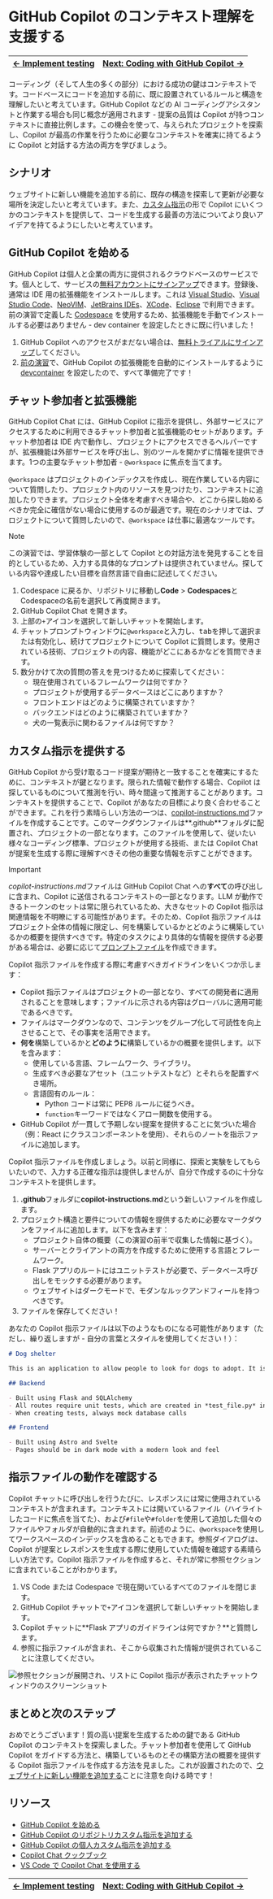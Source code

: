 # GitHub Copilot のコンテキスト理解を支援する

| [← Implement testing][walkthrough-previous] | [Next: Coding with GitHub Copilot →][walkthrough-next] |
|:-----------------------------------|------------------------------------------:|

コーディング（そして人生の多くの部分）における成功の鍵はコンテキストです。コードベースにコードを追加する前に、既に設置されているルールと構造を理解したいと考えています。GitHub Copilot などの AI コーディングアシスタントと作業する場合も同じ概念が適用されます - 提案の品質は Copilot が持つコンテキストに直接比例します。この機会を使って、与えられたプロジェクトを探索し、Copilot が最高の作業を行うために必要なコンテキストを確実に持てるように Copilot と対話する方法の両方を学びましょう。

## シナリオ

ウェブサイトに新しい機能を追加する前に、既存の構造を探索して更新が必要な場所を決定したいと考えています。また、[カスタム指示][copilot-custom-instructions]の形で Copilot にいくつかのコンテキストを提供して、コードを生成する最善の方法についてより良いアイデアを持てるようにしたいと考えています。

## GitHub Copilot を始める

GitHub Copilot は個人と企業の両方に提供されるクラウドベースのサービスです。個人として、サービスの[無料アカウントにサインアップ][copilot-signup]できます。登録後、通常は IDE 用の拡張機能をインストールします。これは [Visual Studio][copilot-vs]、[Visual Studio Code][copilot-vscode]、[NeoVIM][copilot-vim]、[JetBrains IDEs][copilot-jetbrains]、[XCode](copilot-xcode)、[Eclipse][copilot-eclipse] で利用できます。前の演習で定義した [Codespace][walkthrough-codespaces] を使用するため、拡張機能を手動でインストールする必要はありません - dev container を設定したときに既に行いました！

1. GitHub Copilot へのアクセスがまだない場合は、[無料トライアルにサインアップ][copilot-signup]してください。
2. [前の演習][walkthrough-codespaces]で、GitHub Copilot の拡張機能を自動的にインストールするように [devcontainer][devcontainer-docs] を設定したので、すべて準備完了です！

## チャット参加者と拡張機能

GitHub Copilot Chat には、GitHub Copilot に指示を提供し、外部サービスにアクセスするために利用できるチャット参加者と拡張機能のセットがあります。チャット参加者は IDE 内で動作し、プロジェクトにアクセスできるヘルパーですが、拡張機能は外部サービスを呼び出し、別のツールを開かずに情報を提供できます。1つの主要なチャット参加者 - `@workspace` に焦点を当てます。

`@workspace` はプロジェクトのインデックスを作成し、現在作業している内容について質問したり、プロジェクト内のリソースを見つけたり、コンテキストに追加したりできます。プロジェクト全体を考慮すべき場合や、どこから探し始めるべきか完全に確信がない場合に使用するのが最適です。現在のシナリオでは、プロジェクトについて質問したいので、`@workspace` は仕事に最適なツールです。

> [!NOTE]
> この演習では、学習体験の一部として Copilot との対話方法を発見することを目的としているため、入力する具体的なプロンプトは提供されていません。探している内容や達成したい目標を自然言語で自由に記述してください。

1. Codespace に戻るか、リポジトリに移動し**Code** > **Codespaces**とCodespaceの名前を選択して再度開きます。
2. GitHub Copilot Chat を開きます。
3. 上部の`+`アイコンを選択して新しいチャットを開始します。
4. チャットプロンプトウィンドウに`@workspace`と入力し、<kbd>tab</kbd>を押して選択または有効化し、続けてプロジェクトについて Copilot に質問します。使用されている技術、プロジェクトの内容、機能がどこにあるかなどを質問できます。
5. 数分かけて次の質問の答えを見つけるために探索してください：
    - 現在使用されているフレームワークは何ですか？
    - プロジェクトが使用するデータベースはどこにありますか？
    - フロントエンドはどのように構築されていますか？
    - バックエンドはどのように構築されていますか？
    - 犬の一覧表示に関わるファイルは何ですか？

## カスタム指示を提供する

GitHub Copilot から受け取るコード提案が期待と一致することを確実にするために、コンテキストが鍵となります。限られた情報で動作する場合、Copilot は探しているものについて推測を行い、時々間違って推測することがあります。コンテキストを提供することで、Copilot があなたの目標により良く合わせることができます。これを行う素晴らしい方法の一つは、[copilot-instructions.md][copilot-custom-instructions]ファイルを作成することです。このマークダウンファイルは**.github**フォルダに配置され、プロジェクトの一部となります。このファイルを使用して、従いたい様々なコーディング標準、プロジェクトが使用する技術、または Copilot Chat が提案を生成する際に理解すべきその他の重要な情報を示すことができます。

> [!IMPORTANT]
> *copilot-instructions.md*ファイルは GitHub Copilot Chat への**すべて**の呼び出しに含まれ、Copilot に送信されるコンテキストの一部となります。LLM が動作できるトークンのセットは常に限られているため、大きなセットの Copilot 指示は関連情報を不明瞭にする可能性があります。そのため、Copilot 指示ファイルはプロジェクト全体の情報に限定し、何を構築しているかとどのように構築しているかの概要を提供すべきです。特定のタスクにより具体的な情報を提供する必要がある場合は、必要に応じて[プロンプトファイル][copilot-prompt-files]を作成できます。

Copilot 指示ファイルを作成する際に考慮すべきガイドラインをいくつか示します：

- Copilot 指示ファイルはプロジェクトの一部となり、すべての開発者に適用されることを意味します；ファイルに示される内容はグローバルに適用可能であるべきです。
- ファイルはマークダウンなので、コンテンツをグループ化して可読性を向上させることで、その事実を活用できます。
- **何を**構築しているかと**どのように**構築しているかの概要を提供します。以下を含みます：
    - 使用している言語、フレームワーク、ライブラリ。
    - 生成すべき必要なアセット（ユニットテストなど）とそれらを配置すべき場所。
    - 言語固有のルール：
        - Python コードは常に PEP8 ルールに従うべき。
        - `function`キーワードではなくアロー関数を使用する。
- GitHub Copilot が一貫して予期しない提案を提供することに気づいた場合（例：React にクラスコンポーネントを使用）、それらのノートを指示ファイルに追加します。

Copilot 指示ファイルを作成しましょう。以前と同様に、探索と実験をしてもらいたいので、入力する正確な指示は提供しませんが、自分で作成するのに十分なコンテキストを提供します。

1. **.github**フォルダに**copilot-instructions.md**という新しいファイルを作成します。
2. プロジェクト構造と要件についての情報を提供するために必要なマークダウンをファイルに追加します。以下を含みます：
    - プロジェクト自体の概要（この演習の前半で収集した情報に基づく）。
    - サーバーとクライアントの両方を作成するために使用する言語とフレームワーク。
    - Flask アプリのルートにはユニットテストが必要で、データベース呼び出しをモックする必要があります。
    - ウェブサイトはダークモードで、モダンなルックアンドフィールを持つべきです。
3. ファイルを保存してください！

あなたの Copilot 指示ファイルは以下のようなものになる可能性があります（ただし、繰り返しますが - 自分の言葉とスタイルを使用してください！）：

```markdown
# Dog shelter

This is an application to allow people to look for dogs to adopt. It is built in a monorepo, with a Flask-based backend and Astro-based frontend.

## Backend

- Built using Flask and SQLAlchemy
- All routes require unit tests, which are created in *test_file.py* in the same folder as the file
- When creating tests, always mock database calls

## Frontend

- Built using Astro and Svelte
- Pages should be in dark mode with a modern look and feel
```

## 指示ファイルの動作を確認する

Copilot チャットに呼び出しを行うたびに、レスポンスには常に使用されているコンテキストが含まれます。コンテキストには開いているファイル（ハイライトしたコードに焦点を当てた）、および`#file`や`#folder`を使用して追加した個々のファイルやフォルダが自動的に含まれます。前述のように、`@workspace`を使用してワークスペースのインデックスを含めることもできます。参照ダイアログは、Copilot が提案とレスポンスを生成する際に使用していた情報を確認する素晴らしい方法です。Copilot 指示ファイルを作成すると、それが常に参照セクションに含まれていることがわかります。

1. VS Code または Codespace で現在開いているすべてのファイルを閉じます。
2. GitHub Copilot チャットで`+`アイコンを選択して新しいチャットを開始します。
3. Copilot チャットに**Flask アプリのガイドラインは何ですか？**と質問します。
4. 参照に指示ファイルが含まれ、そこから収集された情報が提供されていることに注意してください。

![参照セクションが展開され、リストに Copilot 指示が表示されたチャットウィンドウのスクリーンショット](./images/5-copilot-chat-references.png)

## まとめと次のステップ

おめでとうございます！質の高い提案を生成するための鍵である GitHub Copilot のコンテキストを探索しました。チャット参加者を使用して GitHub Copilot をガイドする方法と、構築しているものとその構築方法の概要を提供する Copilot 指示ファイルを作成する方法を見ました。これが設置されたので、[ウェブサイトに新しい機能を追加する][walkthrough-next]ことに注意を向ける時です！

## リソース

- [GitHub Copilot を始める][copilot-getting-started]
- [GitHub Copilot のリポジトリカスタム指示を追加する][copilot-custom-instructions]
- [GitHub Copilot の個人カスタム指示を追加する][copilot-personal-instructions]
- [Copilot Chat クックブック][copilot-chat-cookbook]
- [VS Code で Copilot Chat を使用する][vscode-copilot-chat]

| [← Implement testing][walkthrough-previous] | [Next: Coding with GitHub Copilot →][walkthrough-next] |
|:-----------------------------------|------------------------------------------:|

[copilot-chat-cookbook]: https://docs.github.com/en/copilot/copilot-chat-cookbook
[copilot-custom-instructions]: https://docs.github.com/en/copilot/customizing-copilot/adding-repository-custom-instructions-for-github-copilot
[copilot-eclipse]: https://marketplace.eclipse.org/content/github-copilot
[copilot-getting-started]: https://docs.github.com/en/copilot/getting-started-with-github-copilot
[copilot-jetbrains]: https://plugins.jetbrains.com/plugin/17718-github-copilot
[copilot-prompt-files]: https://docs.github.com/en/copilot/customizing-copilot/adding-repository-custom-instructions-for-github-copilot?tool=vscode#about-prompt-files
[copilot-personal-instructions]: https://docs.github.com/en/copilot/customizing-copilot/adding-personal-custom-instructions-for-github-copilot
[copilot-signup]: https://github.com/github-copilot/signup
[copilot-vim]: https://github.com/github/copilot.vim#getting-startedins.com/plugin/17718-github-copilot
[copilot-vs]: https://marketplace.visualstudio.com/items?itemName=GitHub.copilotvs
[copilot-vscode]: https://marketplace.visualstudio.com/items?itemName=GitHub.copilot
[copilot-xcode]: https://github.com/github/CopilotForXcode
[devcontainer-docs]: https://docs.github.com/en/codespaces/setting-up-your-project-for-codespaces/adding-a-dev-container-configuration/introduction-to-dev-containersopilot/adding-personal-custom-instructions-for-github-copilot
[vscode-copilot-chat]: https://code.visualstudio.com/docs/copilot/copilot-chat
[walkthrough-codespaces]: ./3-codespaces.mdvisualstudio.com/docs/copilot/copilot-chat
[walkthrough-next]: 6-code.md
[walkthrough-previous]: 4-testing.md
